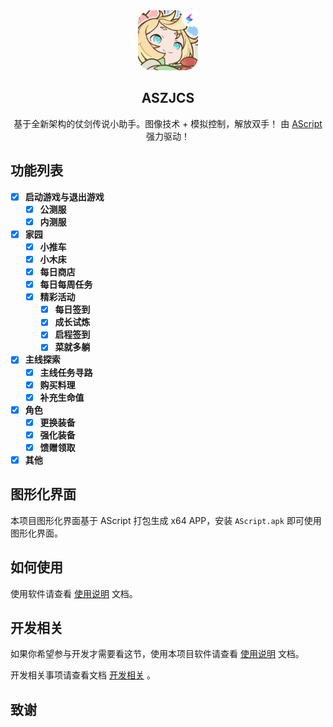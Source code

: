 <!-- markdownlint-disable MD007 MD033 MD041 -->
<div align="center">
  <img alt="LOGO" src="./logo.png" width="96" height="96" />

## ASZJCS

基于全新架构的仗剑传说小助手。图像技术 + 模拟控制，解放双手！
由 [AScript](https://ascript.cn/docs/android/intro) 强力驱动！

</div>

## 功能列表

- [x] **启动游戏与退出游戏**
  - [x] **公测服**
  - [x] **内测服**
- [x] **家园**
  - [x] **小推车**
  - [x] **小木床**
  - [x] **每日商店**
  - [x] **每日每周任务**
  - [x] **精彩活动**
    - [x] **每日签到**
    - [x] **成长试炼**
    - [x] **启程签到**
    - [x] **菜就多躺**
- [x] **主线探索**
  - [x] **主线任务寻路**
  - [x] **购买料理**
  - [x] **补充生命值**
- [x] **角色**
  - [x] **更换装备**
  - [x] **强化装备**
  - [x] **馈赠领取**
- [x] **其他**

## 图形化界面

本项目图形化界面基于 AScript 打包生成 x64 APP，安装 `AScript.apk` 即可使用图形化界面。

## 如何使用

使用软件请查看 [使用说明](./docs/zh_cn/manual/使用说明.md) 文档。

## 开发相关

如果你希望参与开发才需要看这节，使用本项目软件请查看 [使用说明](./docs/zh_cn/manual/使用说明.md) 文档。

开发相关事项请查看文档 [开发相关](./docs/zh_cn/develop/开发相关.md) 。

## 致谢
